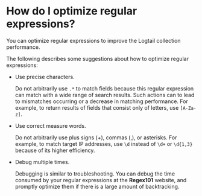 # How do I optimize regular expressions?

You can optimize regular expressions to improve the Logtail collection performance.

The following describes some suggestions about how to optimize regular expressions:

-   Use precise characters.

    Do not arbitrarily use `.*` to match fields because this regular expression can match with a wide range of search results. Such actions can to lead to mismatches occurring or a decrease in matching performance. For example, to return results of fields that consist only of letters, use `[A-Za-z]`.

-   Use correct measure words.

    Do not arbitrarily use plus signs \(+\), commas \(,\), or asterisks. For example, to match target IP addresses, use `\d` instead of `\d+` or `\d{1,3}` because of its higher efficiency.

-   Debug multiple times.

    Debugging is similar to troubleshooting. You can debug the time consumed by your regular expressions at the **Regex101** website, and promptly optimize them if there is a large amount of backtracking.


